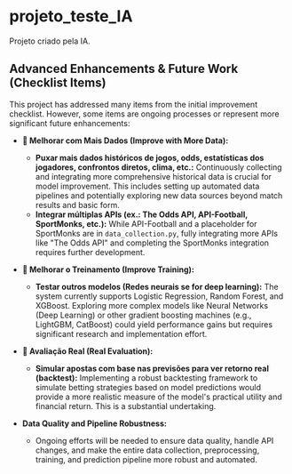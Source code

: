 # projeto_teste_IA

Projeto criado pela IA.

## Advanced Enhancements & Future Work (Checklist Items)
This project has addressed many items from the initial improvement checklist. However, some items are ongoing processes or represent more significant future enhancements:

*   **🚀 Melhorar com Mais Dados (Improve with More Data):**
    *   **Puxar mais dados históricos de jogos, odds, estatísticas dos jogadores, confrontos diretos, clima, etc.:** Continuously collecting and integrating more comprehensive historical data is crucial for model improvement. This includes setting up automated data pipelines and potentially exploring new data sources beyond match results and basic form.
    *   **Integrar múltiplas APIs (ex.: The Odds API, API-Football, SportMonks, etc.):** While API-Football and a placeholder for SportMonks are in `data_collection.py`, fully integrating more APIs like "The Odds API" and completing the SportMonks integration requires further development.

*   **🧠 Melhorar o Treinamento (Improve Training):**
    *   **Testar outros modelos (Redes neurais se for deep learning):** The system currently supports Logistic Regression, Random Forest, and XGBoost. Exploring more complex models like Neural Networks (Deep Learning) or other gradient boosting machines (e.g., LightGBM, CatBoost) could yield performance gains but requires significant research and implementation effort.

*   **🏁 Avaliação Real (Real Evaluation):**
    *   **Simular apostas com base nas previsões para ver retorno real (backtest):** Implementing a robust backtesting framework to simulate betting strategies based on model predictions would provide a more realistic measure of the model's practical utility and financial return. This is a substantial undertaking.

*   **Data Quality and Pipeline Robustness:**
    *   Ongoing efforts will be needed to ensure data quality, handle API changes, and make the entire data collection, preprocessing, training, and prediction pipeline more robust and automated.
